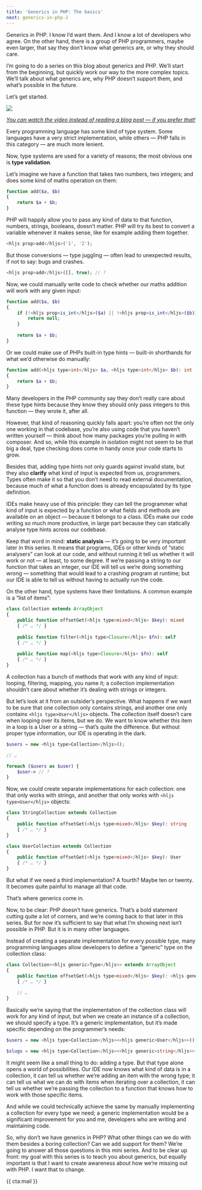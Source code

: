 ```yaml
---
title: 'Generics in PHP: The basics'
next: generics-in-php-2
---
```


Generics in PHP. I know I’d want them. And I know a lot of developers who agree. On the other hand, there is a group of PHP programmers, maybe even larger, that say they don’t know what generics are, or why they should care.

I’m going to do a series on this blog about generics and PHP. We’ll start from the beginning, but quickly work our way to the more complex topics. We’ll talk about what generics are, why PHP doesn’t support them, and what’s possible in the future.

Let’s get started.

<div class="sidenote">
<div class="center">
    <a href="https://www.youtube.com/watch?v=c8hQ1fWU_mQ&list=PL0bgkxUS9EaKyOugEDffRzsvupBE2YEoD&index=1&ab_channel=BrentRoose" target="_blank" rel="noopener noreferrer">
        <img class="small" src="/resources/img/static/generics-thumb-1.png">
        <p><em class="center small">You can watch the video instead of reading a blog post — if you prefer that!</em></p>
    </a>
</div>
</div>

Every programming language has some kind of type system. Some languages have a very strict implementation, while others — PHP falls in this category — are much more lenient.

Now, type systems are used for a variety of reasons; the most obvious one is **type validation**.

Let’s imagine we have a function that takes two numbers, two integers; and does some kind of maths operation on them:

```php
function add($a, $b) 
{
    return $a + $b;
}
```

PHP will happily allow you to pass any kind of data to that function, numbers, strings, booleans, doesn’t matter. PHP will try its best to convert a variable whenever it makes sense, like for example adding them together. 

```php
<hljs prop>add</hljs>('1', '2');
```

But those conversions — type juggling — often lead to unexpected results, if not to say: bugs and crashes.


```php
<hljs prop>add</hljs>([], true); // ?
```

Now, we could manually write code to check whether our maths addition will work with any given input:

```php
function add($a, $b) 
{
    if (!<hljs prop>is_int</hljs>($a) || !<hljs prop>is_int</hljs>($b)) {
        return null;
    }
    
    return $a + $b;
}
```

Or we could make use of PHPs built-in type hints — built-in shorthands for what we’d otherwise do manually:

```php
function add(<hljs type>int</hljs> $a, <hljs type>int</hljs> $b): int 
{
    return $a + $b;
}
```

Many developers in the PHP community say they don’t really care about these type hints because they know they should only pass integers to this function — they wrote it, after all.

However, that kind of reasoning quickly falls apart: you’re often not the only one working in that codebase, you’re also using code that you haven’t written yourself — think about how many packages you’re pulling in with composer. And so, while this example in isolation might not seem to be that big a deal, type checking does come in handy once your code starts to grow.

Besides that, adding type hints not only guards against invalid state, but they also **clarify** what kind of input is expected from us, programmers. Types often make it so that you don’t need to read external documentation, because much of what a function does is already encapsulated by its type definition.

IDEs make heavy use of this principle: they can tell the programmer what kind of input is expected by a function or what fields and methods are available on an object — because it belongs to a class. IDEs make our code writing so much more productive, in large part because they can statically analyse type hints across our codebase.

Keep that word in mind: **static analysis** — it’s going to be very important later in this series. It means that programs, IDEs or other kinds of “static analysers” can look at our code, and without running it tell us whether it will work or not — at least, to some degree. If we’re passing a string to our function that takes an integer, our IDE will tell us we’re doing something wrong — something that would lead to a crashing program at runtime; but our IDE is able to tell us without having to actually run the code.

On the other hand, type systems have their limitations. A common example is a “list of items”:

```php
class Collection extends ArrayObject
{
    public function offsetGet(<hljs type>mixed</hljs> $key): mixed 
    { /* … */ }
    
    public function filter(<hljs type>Closure</hljs> $fn): self 
    { /* … */ }
    
    public function map(<hljs type>Closure</hljs> $fn): self 
    { /* … */ }
}
```

A collection has a bunch of methods that work with any kind of input: looping, filtering, mapping, you name it; a collection implementation shouldn’t care about whether it’s dealing with strings or integers.

But let’s look at it from an outsider’s perspective. What happens if we want to be sure that one collection only contains strings, and another one only contains `<hljs type>User</hljs>` objects. The collection itself doesn’t care when looping over its items, but we do. We want to know whether this item in a loop is a User or a string — that’s quite the difference. But without proper type information, our IDE is operating in the dark.

```php
$users = new <hljs type>Collection</hljs>();

// …

foreach ($users as $user) {
    $user-> // ?
}
```

Now, we could create separate implementations for each collection: one that only works with strings, and another that only works with `<hljs type>User</hljs>` objects: 

```php
class StringCollection extends Collection
{
    public function offsetGet(<hljs type>mixed</hljs> $key): string 
    { /* … */ }
}

class UserCollection extends Collection
{
    public function offsetGet(<hljs type>mixed</hljs> $key): User 
    { /* … */ }
}
```

But what if we need a third implementation? A fourth? Maybe ten or twenty. It becomes quite painful to manage all that code.

That’s where generics come in.

Now, to be clear: PHP doesn’t have generics. That’s a bold statement cutting quite a lot of corners, and we’re coming back to that later in this series. But for now it’s sufficient to say that what I’m showing next isn’t possible in PHP. But it is in many other languages.

Instead of creating a separate implementation for every possible type, many programming languages allow developers to define a “generic” type on the collection class:

```php
class Collection<<hljs generic>Type</hljs>> extends ArrayObject
{
    public function offsetGet(<hljs type>mixed</hljs> $key): <hljs generic>Type</hljs> 
    { /* … */ }
    
    // …
}
```

Basically we’re saying that the implementation of the collection class will work for any kind of input, but when we create an instance of a collection, we should specify a type. It’s a generic implementation, but it’s made specific depending on the programmer’s needs:

```php
$users = new <hljs type>Collection</hljs><<hljs generic>User</hljs>>();

$slugs = new <hljs type>Collection</hljs><<hljs generic>string</hljs>>();
```

It might seem like a small thing to do: adding a type. But that type alone opens a world of possibilities. Our IDE now knows what kind of data is in a collection, it can tell us whether we’re adding an item with the wrong type; it can tell us what we can do with items when iterating over a collection, it can tell us whether we’re passing the collection to a function that knows how to work with those specific items.

And while we could technically achieve the same by manually implementing a collection for every type we need; a generic implementation would be a significant improvement for you and me, developers who are writing and maintaining code.

So, why don’t we have generics in PHP? What other things can we do with them besides a boring collection? Can we add support for them? We’re going to answer all those questions in this mini series. And to be clear up front: my goal with this series is to teach you about generics, but equally important is that I want to create awareness about how we’re missing out with PHP. I want that to change.

{{ cta:mail }}
